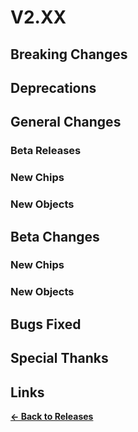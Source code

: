 # V2.XX

## Breaking Changes

## Deprecations

## General Changes

### Beta Releases

### New Chips

### New Objects

## Beta Changes

### New Chips

### New Objects

## Bugs Fixed

## Special Thanks

## Links

**[<- Back to Releases](https://tyleo-rec.github.io/CircuitsV2Resources/releases/)**
